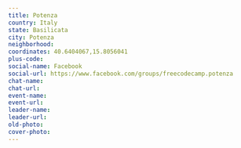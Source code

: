 ```yaml
---
title: Potenza
country: Italy
state: Basilicata
city: Potenza
neighborhood: 
coordinates: 40.6404067,15.8056041
plus-code:
social-name: Facebook
social-url: https://www.facebook.com/groups/freecodecamp.potenza
chat-name:
chat-url:
event-name:
event-url:
leader-name:
leader-url:
old-photo: 
cover-photo:
---
```

